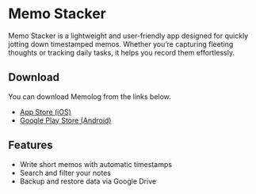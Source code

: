 # Memo Stacker

Memo Stacker is a lightweight and user-friendly app designed for quickly jotting down timestamped memos. Whether you’re capturing fleeting thoughts or tracking daily tasks, it helps you record them effortlessly.

## Download

You can download Memolog from the links below.
 - [App Store (iOS)](https://apps.apple.com/us/app/memolog-minute/id6736639271)
 - [Google Play Store (Android)](https://play.google.com/store/apps/details?id=com.ezgna.memolog)

## Features

- Write short memos with automatic timestamps  
- Search and filter your notes  
- Backup and restore data via Google Drive